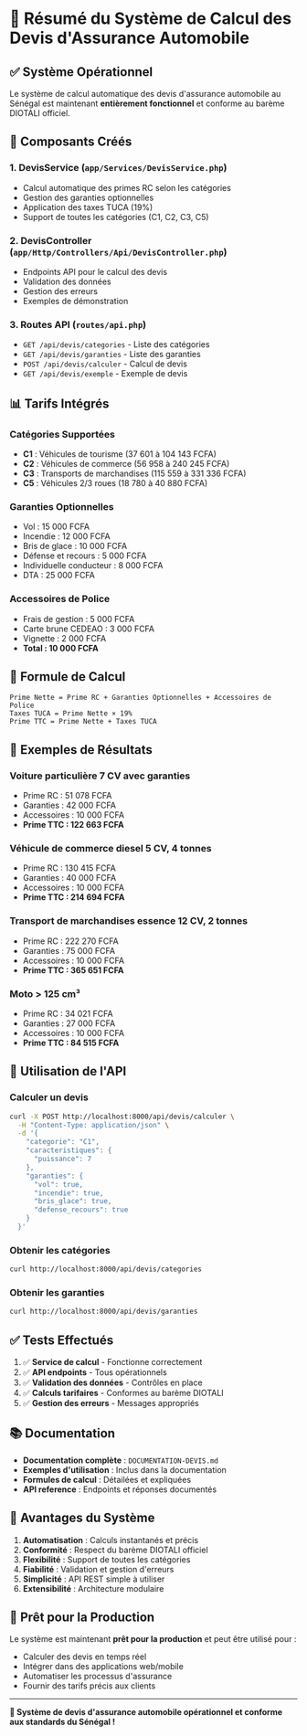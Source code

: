 # 🎉 Résumé du Système de Calcul des Devis d'Assurance Automobile

## ✅ **Système Opérationnel**

Le système de calcul automatique des devis d'assurance automobile au Sénégal est maintenant **entièrement fonctionnel** et conforme au barème DIOTALI officiel.

## 🔧 **Composants Créés**

### 1. **DevisService** (`app/Services/DevisService.php`)
- Calcul automatique des primes RC selon les catégories
- Gestion des garanties optionnelles
- Application des taxes TUCA (19%)
- Support de toutes les catégories (C1, C2, C3, C5)

### 2. **DevisController** (`app/Http/Controllers/Api/DevisController.php`)
- Endpoints API pour le calcul des devis
- Validation des données
- Gestion des erreurs
- Exemples de démonstration

### 3. **Routes API** (`routes/api.php`)
- `GET /api/devis/categories` - Liste des catégories
- `GET /api/devis/garanties` - Liste des garanties
- `POST /api/devis/calculer` - Calcul de devis
- `GET /api/devis/exemple` - Exemple de devis

## 📊 **Tarifs Intégrés**

### **Catégories Supportées**
- **C1** : Véhicules de tourisme (37 601 à 104 143 FCFA)
- **C2** : Véhicules de commerce (56 958 à 240 245 FCFA)
- **C3** : Transports de marchandises (115 559 à 331 336 FCFA)
- **C5** : Véhicules 2/3 roues (18 780 à 40 880 FCFA)

### **Garanties Optionnelles**
- Vol : 15 000 FCFA
- Incendie : 12 000 FCFA
- Bris de glace : 10 000 FCFA
- Défense et recours : 5 000 FCFA
- Individuelle conducteur : 8 000 FCFA
- DTA : 25 000 FCFA

### **Accessoires de Police**
- Frais de gestion : 5 000 FCFA
- Carte brune CEDEAO : 3 000 FCFA
- Vignette : 2 000 FCFA
- **Total : 10 000 FCFA**

## 🧮 **Formule de Calcul**

```
Prime Nette = Prime RC + Garanties Optionnelles + Accessoires de Police
Taxes TUCA = Prime Nette × 19%
Prime TTC = Prime Nette + Taxes TUCA
```

## 📝 **Exemples de Résultats**

### **Voiture particulière 7 CV avec garanties**
- Prime RC : 51 078 FCFA
- Garanties : 42 000 FCFA
- Accessoires : 10 000 FCFA
- **Prime TTC : 122 663 FCFA**

### **Véhicule de commerce diesel 5 CV, 4 tonnes**
- Prime RC : 130 415 FCFA
- Garanties : 40 000 FCFA
- Accessoires : 10 000 FCFA
- **Prime TTC : 214 694 FCFA**

### **Transport de marchandises essence 12 CV, 2 tonnes**
- Prime RC : 222 270 FCFA
- Garanties : 75 000 FCFA
- Accessoires : 10 000 FCFA
- **Prime TTC : 365 651 FCFA**

### **Moto > 125 cm³**
- Prime RC : 34 021 FCFA
- Garanties : 27 000 FCFA
- Accessoires : 10 000 FCFA
- **Prime TTC : 84 515 FCFA**

## 🔌 **Utilisation de l'API**

### **Calculer un devis**
```bash
curl -X POST http://localhost:8000/api/devis/calculer \
  -H "Content-Type: application/json" \
  -d '{
    "categorie": "C1",
    "caracteristiques": {
      "puissance": 7
    },
    "garanties": {
      "vol": true,
      "incendie": true,
      "bris_glace": true,
      "defense_recours": true
    }
  }'
```

### **Obtenir les catégories**
```bash
curl http://localhost:8000/api/devis/categories
```

### **Obtenir les garanties**
```bash
curl http://localhost:8000/api/devis/garanties
```

## ✅ **Tests Effectués**

1. ✅ **Service de calcul** - Fonctionne correctement
2. ✅ **API endpoints** - Tous opérationnels
3. ✅ **Validation des données** - Contrôles en place
4. ✅ **Calculs tarifaires** - Conformes au barème DIOTALI
5. ✅ **Gestion des erreurs** - Messages appropriés

## 📚 **Documentation**

- **Documentation complète** : `DOCUMENTATION-DEVIS.md`
- **Exemples d'utilisation** : Inclus dans la documentation
- **Formules de calcul** : Détailées et expliquées
- **API reference** : Endpoints et réponses documentés

## 🎯 **Avantages du Système**

1. **Automatisation** : Calculs instantanés et précis
2. **Conformité** : Respect du barème DIOTALI officiel
3. **Flexibilité** : Support de toutes les catégories
4. **Fiabilité** : Validation et gestion d'erreurs
5. **Simplicité** : API REST simple à utiliser
6. **Extensibilité** : Architecture modulaire

## 🚀 **Prêt pour la Production**

Le système est maintenant **prêt pour la production** et peut être utilisé pour :
- Calculer des devis en temps réel
- Intégrer dans des applications web/mobile
- Automatiser les processus d'assurance
- Fournir des tarifs précis aux clients

---

**🎉 Système de devis d'assurance automobile opérationnel et conforme aux standards du Sénégal !**

